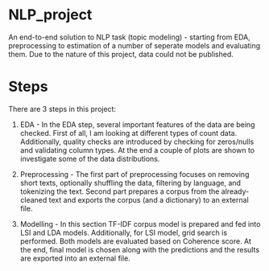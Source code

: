 # NLP_project
An end-to-end solution to NLP task (topic modeling) - starting from EDA, preprocessing to estimation of a number of seperate models and evaluating them. Due to the nature of this project, data could not be published.

# Steps

There are 3 steps in this project:

1. EDA - In the EDA step, several important features of the data are being checked. First of all, I am looking at different types of count data. Additionally, quality checks are introduced by checking for zeros/nulls and validating column types. At the end a couple of plots are shown to investigate some of the data distributions.

2. Preprocessing - The first part of preprocessing focuses on removing short texts, optionally shuffling the data, filtering by language, and tokenizing the text. Second part prepares a corpus from the already-cleaned text and exports the corpus (and a dictionary) to an external file.

3. Modelling - In this section TF-IDF corpus model is prepared and fed into LSI and LDA models. Additionally, for LSI model, grid search is performed. Both models are evaluated based on Coherence score. At the end, final model is chosen along with the predictions and the results are exported into an external file.
